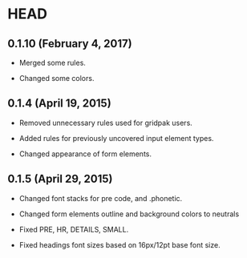 # HEAD

## 0.1.10 (February 4, 2017)

* Merged some rules.

* Changed some colors.

## 0.1.4 (April 19, 2015)

* Removed unnecessary rules used for gridpak users.

* Added rules for previously uncovered input element types.

* Changed appearance of form elements.

## 0.1.5 (April 29, 2015)

* Changed font stacks for pre code, and .phonetic.

* Changed form elements outline and background colors to neutrals

* Fixed PRE, HR, DETAILS, SMALL.

* Fixed headings font sizes based on 16px/12pt base font size.